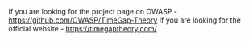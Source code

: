 If you are looking for the project page on OWASP - https://github.com/OWASP/TimeGap-Theory
If you are looking for the official website - https://timegaptheory.com/
